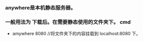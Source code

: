 ### anywhere是本机静态服务器。
### 一般用法为 下载后。在需要静态使用的文件夹下。 cmd

+ amywhere 8080  //将文件夹下的内容挂载到 localhost:8080 下。
